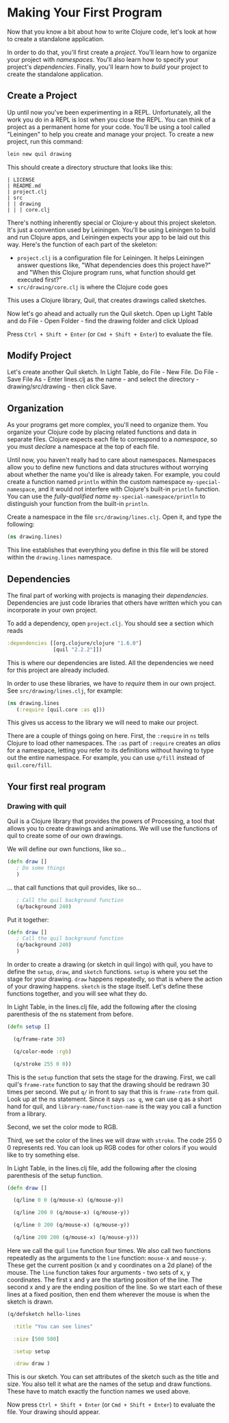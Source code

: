 Making Your First Program
=========================

Now that you know a bit about how to write Clojure code, let's look at how to create a standalone application.

In order to do that, you'll first create a *project*. You'll learn how to organize your project with *namespaces*. You'll also learn how to specify your project's *dependencies*. Finally, you'll learn how to *build* your project to create the standalone application.

## Create a Project

Up until now you've been experimenting in a REPL. Unfortunately, all the work you do in a REPL is lost when you close the REPL. You can think of a project as a permanent home for your code. You'll be using a tool called "Leiningen" to help you create and manage your project. To create a new project, run this command:

```clojure
lein new quil drawing
```

This should create a directory structure that looks like this:

```
| LICENSE
| README.md
| project.clj
| src
| | drawing 
| | | core.clj
```

There's nothing inherently special or Clojure-y about this project skeleton. It's just a convention used by Leiningen. You'll be using Leiningen to build and run Clojure apps, and Leiningen expects your app to be laid out this way. Here's the function of each part of the skeleton:

- `project.clj` is a configuration file for Leiningen. It helps
  Leiningen answer questions like, "What dependencies does this
  project have?" and "When this Clojure program runs, what function
  should get executed first?"
- `src/drawing/core.clj` is where the Clojure code goes

This uses a Clojure library, Quil, that creates drawings called sketches.

Now let's go ahead and actually run the Quil sketch. Open up Light Table and do File - Open Folder - find the drawing folder and click Upload

Press `Ctrl + Shift + Enter` (or `Cmd + Shift + Enter`) to evaluate the file.

## Modify Project

Let's create another Quil sketch. In Light Table, do File - New File. Do File - Save File As - Enter lines.clj as the name - and select the directory - drawing/src/drawing - then click Save. 

## Organization

As your programs get more complex, you'll need to organize them. You organize your Clojure code by placing related functions and data in separate files. Clojure expects each file to correspond to a *namespace*, so you must *declare* a namespace at the top of each file.

Until now, you haven't really had to care about namespaces. Namespaces allow you to define new functions and data structures without worrying about whether the name you'd like is already taken. For example, you could create a function named `println` within the custom namespace `my-special-namespace`, and it would not interfere with Clojure's built-in `println` function. You can use the *fully-qualified name* `my-special-namespace/println` to distinguish your function from the built-in `println`.

Create a namespace in the file `src/drawing/lines.clj`. Open it, and type the following:

```clojure
(ns drawing.lines)
```

This line establishes that everything you define in this file will be stored within the `drawing.lines` namespace.


## Dependencies

The final part of working with projects is managing their *dependencies*. Dependencies are just code libraries that others have written which you can incorporate in your own project.

To add a dependency, open `project.clj`. You should see a section which reads

```clj
:dependencies [[org.clojure/clojure "1.6.0"]
               [quil "2.2.2"]])
```

This is where our dependencies are listed. All the dependencies we need for this project are already included.

In order to use these libraries, we have to _require_ them in our own project. See `src/drawing/lines.clj`, for example:

```clojure
(ns drawing.lines
   (:require [quil.core :as q]))
```

This gives us access to the library we will need to make our project.

There are a couple of things going on here. First, the `:require` in `ns` tells Clojure to load other namespaces. The `:as` part of `:require` creates an *alias* for a namespace, letting you refer to its definitions without having to type out the entire namespace. For example, you can use `q/fill` instead of `quil.core/fill`.

## Your first real program

### Drawing with quil

Quil is a Clojure library that provides the powers of Processing, a tool that allows you to create drawings and animations. We will use the functions of quil to create some of our own drawings. 

We will define our own functions, like so...

```clojure
(defn draw []
   ; Do some things
   )
```

... that call functions that quil provides, like so...

```clojure
   ; Call the quil background function
   (q/background 240)
```

Put it together:
```clojure
(defn draw []
   ; Call the quil background function
   (q/background 240)
   )
```

In order to create a drawing (or sketch in quil lingo) with quil, you have to define the `setup`, `draw`, and `sketch` functions. `setup` is where you set the stage for your drawing. `draw` happens repeatedly, so that is where the action of your drawing happens. `sketch` is the stage itself. Let's define these functions together, and you will see what they do.

In Light Table, in the lines.clj file, add the following after the closing parenthesis of the ns statement from before.

```clojure
(defn setup []

  (q/frame-rate 30) 

  (q/color-mode :rgb)

  (q/stroke 255 0 0)) 
```

This is the `setup` function that sets the stage for the drawing. First, we call quil's `frame-rate` function to say that the drawing should be redrawn 30 times per second. We put `q/` in front to say that this is `frame-rate` from quil. Look up at the ns statement. Since it says `:as q`, we can use q as a short hand for quil, and `library-name/function-name` is the way you call a function from a library.

Second, we set the color mode to RGB.

Third, we set the color of the lines we will draw with `stroke`. The code 255 0 0 represents red. You can look up RGB codes for other colors if you would like to try something else.

In Light Table, in the lines.clj file, add the following after the closing parenthesis of the setup function.

```clojure
(defn draw []

  (q/line 0 0 (q/mouse-x) (q/mouse-y))

  (q/line 200 0 (q/mouse-x) (q/mouse-y))

  (q/line 0 200 (q/mouse-x) (q/mouse-y))

  (q/line 200 200 (q/mouse-x) (q/mouse-y)))
```

Here we call the quil `line` function four times. We also call two functions repeatedly as the arguments to the `line` function: `mouse-x` and `mouse-y`. These get the current position (x and y coordinates on a 2d plane) of the mouse. The `line` function takes four arguments - two sets of x, y coordinates. The first x and y are the starting position of the line. The second x and y are the ending position of the line. So we start each of these lines at a fixed position, then end them wherever the mouse is when the sketch is drawn.

```clojure
(q/defsketch hello-lines

  :title "You can see lines"

  :size [500 500]

  :setup setup

  :draw draw )
```

This is our sketch. You can set attributes of the sketch such as the title and size. You also tell it what are the names of the setup and draw functions. These have to match exactly the function names we used above.

Now press `Ctrl + Shift + Enter` (or `Cmd + Shift + Enter`) to evaluate the file. Your drawing should appear.
